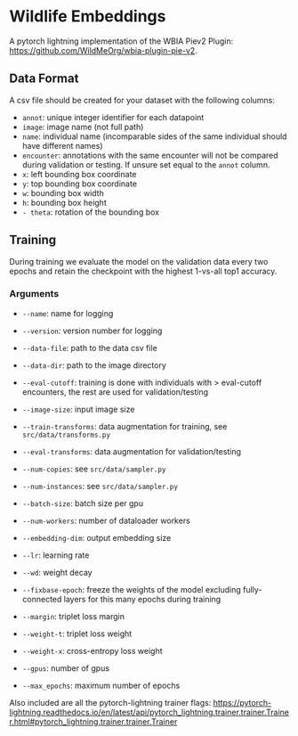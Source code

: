 # Wildlife Embeddings
A pytorch lightning implementation of the WBIA Piev2 Plugin: https://github.com/WildMeOrg/wbia-plugin-pie-v2.

## Data Format
A csv file should be created for your dataset with the following columns:

- `annot`: unique integer identifier for each datapoint
- `image`: image name (not full path)
- `name`: individual name (incomparable sides of the same individual should have different names)
- `encounter`: annotations with the same encounter will not be compared during validation or testing. If unsure set equal to the `annot` column.
- `x`: left bounding box coordinate
- `y`: top bounding box coordinate
- `w`: bounding box width
- `h`: bounding box height
- `- theta`: rotation of the bounding box

## Training
During training we evaluate the model on the validation data every two epochs and retain the checkpoint with the highest 1-vs-all top1 accuracy.

### Arguments

- `--name`: name for logging
- `--version`: version number for logging

- `--data-file`: path to the data csv file
- `--data-dir`: path to the image directory
- `--eval-cutoff`: training is done with individuals with > eval-cutoff encounters, the rest are used for validation/testing

- `--image-size`: input image size
- `--train-transforms`: data augmentation for training, see `src/data/transforms.py`
- `--eval-transforms`: data augmentation for validation/testing
- `--num-copies`: see `src/data/sampler.py`
- `--num-instances`: see `src/data/sampler.py`
- `--batch-size`: batch size per gpu
- `--num-workers`: number of dataloader workers

- `--embedding-dim`: output embedding size
- `--lr`: learning rate
- `--wd`: weight decay
- `--fixbase-epoch`: freeze the weights of the model excluding fully-connected layers for this many epochs during training

- `--margin`: triplet loss margin
- `--weight-t`: triplet loss weight
- `--weight-x`: cross-entropy loss weight

- `--gpus`: number of gpus
- `--max_epochs`: maximum number of epochs

Also included are all the pytorch-lightning trainer flags: https://pytorch-lightning.readthedocs.io/en/latest/api/pytorch_lightning.trainer.trainer.Trainer.html#pytorch_lightning.trainer.trainer.Trainer

